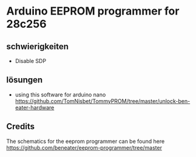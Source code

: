 # Arduino EEPROM programmer for 28c256

## schwierigkeiten
- Disable SDP

## lösungen
- using this software for arduino nano https://github.com/TomNisbet/TommyPROM/tree/master/unlock-ben-eater-hardware

## Credits
The schematics for the eeprom programmer can be found here https://github.com/beneater/eeprom-programmer/tree/master
